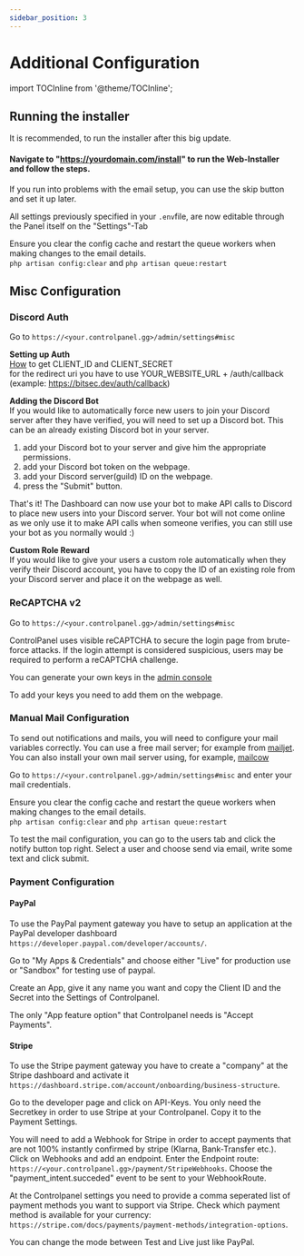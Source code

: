 ```yaml
---
sidebar_position: 3
---
```


# Additional Configuration

import TOCInline from '@theme/TOCInline';

<TOCInline toc={toc} />

## Running the installer

It is recommended, to run the installer after this big update.

#### Navigate to "https://yourdomain.com/install" to run the Web-Installer and follow the steps.

If you run into problems with the email setup, you can use the skip button and set it up later.

All settings previously specified in your `.env`file, are now editable through the Panel itself on the "Settings"-Tab

Ensure you clear the config cache and restart the queue workers when making changes to the email details.<br/>
`php artisan config:clear` and `php artisan queue:restart`

## Misc Configuration

### Discord Auth

Go to `https://<your.controlpanel.gg>/admin/settings#misc`

**Setting up Auth**<br/>
[How](http://faq.demostoreprestashop.com/faq.php?fid=133&pid=41) to get CLIENT_ID and CLIENT_SECRET <br />
for the redirect uri you have to use YOUR_WEBSITE_URL + /auth/callback (example: https://bitsec.dev/auth/callback)

**Adding the Discord Bot**<br/>
If you would like to automatically force new users to join your Discord server after they have verified, you will need to set up a Discord bot. This can be an already existing Discord bot in your server.

1. add your Discord bot to your server and give him the appropriate permissions.
2. add your Discord bot token on the webpage.
3. add your Discord server(guild) ID on the webpage.
4. press the "Submit" button.

That's it! The Dashboard can now use your bot to make API calls to Discord to place new users into your Discord server. Your bot will not come online as we only use it to make API calls when someone verifies, you can still use your bot as you normally would :)

**Custom Role Reward**<br/>
If you would like to give your users a custom role automatically when they verify their Discord account, you have to copy the ID of an existing role from your Discord server and place it on the webpage as well.

### ReCAPTCHA v2

Go to `https://<your.controlpanel.gg>/admin/settings#misc`

ControlPanel uses visible reCAPTCHA to secure the login page from brute-force attacks. If the login attempt is considered suspicious, users may be required to perform a reCAPTCHA challenge.

You can generate your own keys in the [admin console](https://www.google.com/recaptcha/admin/create)

To add your keys you need to add them on the webpage.

### Manual Mail Configuration

To send out notifications and mails, you will need to configure your mail variables correctly.
You can use a free mail server; for example from [mailjet](https://www.mailjet.com/). You can also install your own mail server using, for example, [mailcow](https://mailcow.email/)

Go to `https://<your.controlpanel.gg>/admin/settings#misc` and enter your mail credentials.

Ensure you clear the config cache and restart the queue workers when making changes to the email details.<br/>
`php artisan config:clear` and `php artisan queue:restart`

To test the mail configuration, you can go to the users tab and click the notify button top right.
Select a user and choose send via email, write some text and click submit.

### Payment Configuration

#### PayPal

To use the PayPal payment gateway you have to setup an application at the PayPal developer dashboard `https://developer.paypal.com/developer/accounts/`.

Go to "My Apps & Credentials" and choose either "Live" for production use or "Sandbox" for testing use of paypal.

Create an App, give it any name you want and copy the Client ID and the Secret into the Settings of Controlpanel.

The only "App feature option" that Controlpanel needs is "Accept Payments".

#### Stripe

To use the Stripe payment gateway you have to create a "company" at the Stripe dashboard and activate it `https://dashboard.stripe.com/account/onboarding/business-structure`.

Go to the developer page and click on API-Keys. You only need the Secretkey in order to use Stripe at your Controlpanel. Copy it to the Payment Settings.

You will need to add a Webhook for Stripe in order to accept payments that are not 100% instantly confirmed by stripe (Klarna, Bank-Transfer etc.).
Click on Webhooks and add an endpoint.
Enter the Endpoint route: `https://<your.controlpanel.gg>/payment/StripeWebhooks`.
Choose the "payment_intent.succeded" event to be sent to your WebhookRoute.

At the Controlpanel settings you need to provide a comma seperated list of payment methods you want to support via Stripe.
Check which payment method is available for your currency: `https://stripe.com/docs/payments/payment-methods/integration-options`.

You can change the mode between Test and Live just like PayPal.
